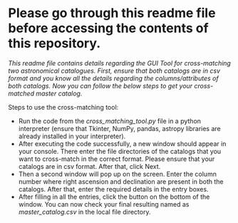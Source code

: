 # Please go through this readme file before accessing the contents of this repository.
*This readme file contains details regarding the GUI Tool for cross-matching two astronomical catalogues. First, ensure that both catalogs are in csv format and you know all the details regarding the columns/attributes of both catalogs. Now you can follow the below steps to get your cross-matched master catalog.*

Steps to use the cross-matching tool:
- Run the code from the *cross_matching_tool.py* file in a python interpreter (ensure that Tkinter, NumPy, pandas, astropy libraries are already installed in your interpreter).
- After executing the code successfully, a new window should appear in your console. There enter the file directories of the catalogs that you want to cross-match in the correct format. Please ensure that your catalogs are in csv format. After that, click Next.
- Then a second window will pop up on the screen. Enter the column number where right ascension and declination are present in both the catalogs. After that, enter the required details in the entry boxes.
- After filling in all the entries, click the button on the bottom of the window. You can now check your final resulting named as *master_catalog.csv* in the local file directory.  
